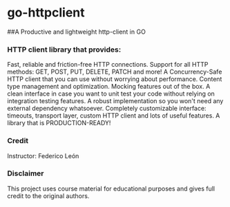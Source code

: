 # go-httpclient
##A Productive and lightweight http-client in GO
### HTTP client library that provides:
Fast, reliable and friction-free HTTP connections.
Support for all HTTP methods: GET, POST, PUT, DELETE, PATCH and more!
A Concurrency-Safe HTTP client that you can use without worrying about performance.
Content type management and optimization.
Mocking features out of the box.
A clean interface in case you want to unit test your code without relying on integration testing features.
A robust implementation so you won't need any external dependency whatsoever.
Completely customizable interface: timeouts, transport layer, custom HTTP client and lots of useful features.
A library that is PRODUCTION-READY!

### Credit
Instructor: Federico León
### Disclaimer
This project uses course material for educational purposes and gives full credit to the original authors.
